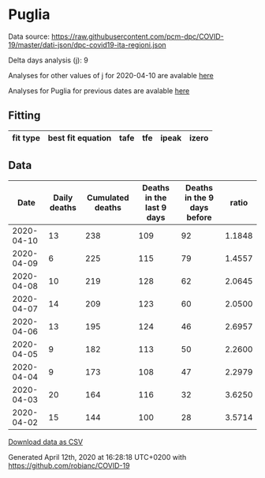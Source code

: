 # Puglia

Data source: https://raw.githubusercontent.com/pcm-dpc/COVID-19/master/dati-json/dpc-covid19-ita-regioni.json

Delta days analysis (j): 9

Analyses for other values of j for 2020-04-10 are avalable [here](../README.md)

Analyses for Puglia for previous dates are avalable [here](../../README.md)

## Fitting 
|fit type|best fit equation|tafe|tfe|ipeak|izero|
|-------|-----|--------|------|---|---|

## Data
|Date|Daily deaths|Cumulated deaths|Deaths in the last 9 days|Deaths in the 9 days before|ratio|
|----|----------|-----------|-------|--------------------|-----|
|2020-04-10|13|238|109|92|1.1848|
|2020-04-09|6|225|115|79|1.4557|
|2020-04-08|10|219|128|62|2.0645|
|2020-04-07|14|209|123|60|2.0500|
|2020-04-06|13|195|124|46|2.6957|
|2020-04-05|9|182|113|50|2.2600|
|2020-04-04|9|173|108|47|2.2979|
|2020-04-03|20|164|116|32|3.6250|
|2020-04-02|15|144|100|28|3.5714|

[Download data as CSV](COVID-19_puglia_j9_2020-04-10.csv)

Generated April 12th, 2020 at 16:28:18 UTC+0200 with https://github.com/robianc/COVID-19
